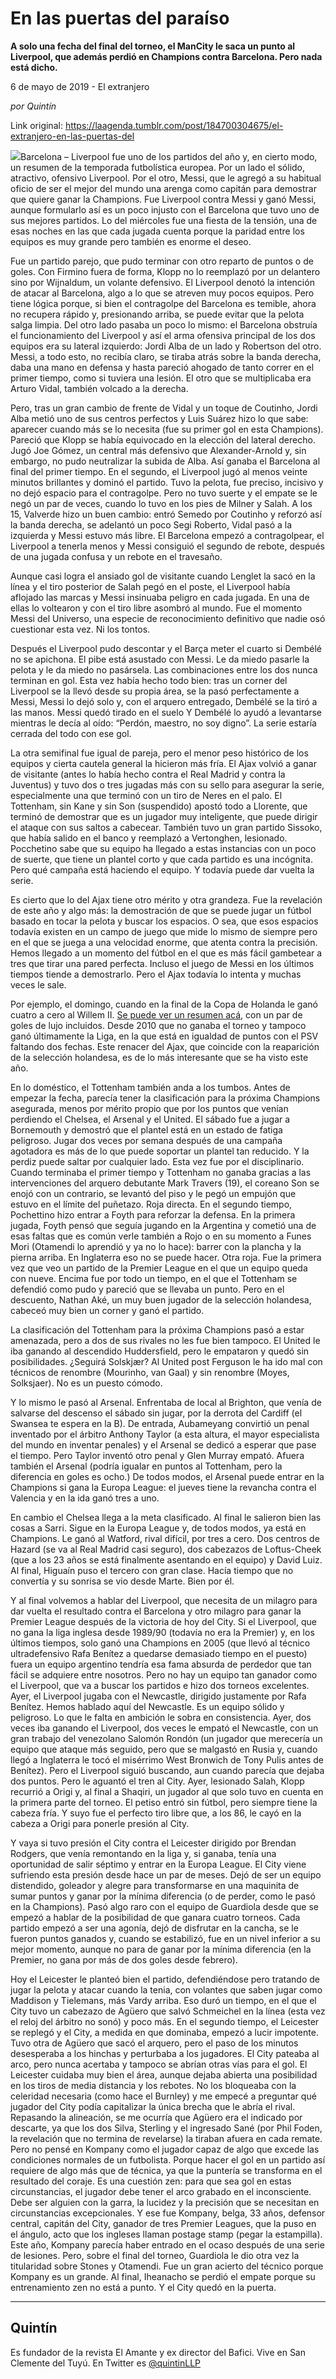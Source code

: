 # En las puertas del paraíso

**A solo una fecha del final del torneo, el ManCity le saca un punto al Liverpool, que además perdió en Champions contra Barcelona. Pero nada está dicho.**

6 de mayo de 2019 - El extranjero

_por Quintín_

Link original: https://laagenda.tumblr.com/post/184700304675/el-extranjero-en-las-puertas-del

![](https://64.media.tumblr.com/fd1d4a72f59fb2850e6f1f279be3dc55/70e7d677f5393327-48/s500x750/37f4d0e3f1d483fd990e2f1baa8428c0159792fa.jpg)Barcelona – Liverpool fue uno de los
partidos del año y, en cierto modo, un resumen de la temporada
futbolística europea. Por un lado el sólido, atractivo, ofensivo
Liverpool. Por el otro, Messi, que le agregó a su habitual oficio de
ser el mejor del mundo una arenga como capitán para demostrar que
quiere ganar la Champions. Fue Liverpool contra Messi y ganó Messi,
aunque formularlo así es un poco injusto con el Barcelona que tuvo
uno de sus mejores partidos. Lo del miércoles fue una fiesta de la
tensión, una de esas noches en las que cada jugada cuenta porque la
paridad entre los equipos es muy grande pero también es enorme el
deseo.


Fue un partido parejo, que pudo terminar
con otro reparto de puntos o de goles. Con Firmino fuera de forma,
Klopp no lo reemplazó por un delantero sino por Wijnaldum, un
volante defensivo. El Liverpool denotó la intención de atacar al
Barcelona, algo a lo que se atreven muy pocos equipos. Pero tiene
lógica porque, si bien el contragolpe del Barcelona es temible,
ahora no recupera rápido y, presionando arriba, se puede evitar que
la pelota salga limpia. Del otro lado pasaba un poco lo mismo: el
Barcelona obstruía el funcionamiento del Liverpool y así el arma
ofensiva principal de los dos equipos era su lateral izquierdo: Jordi
Alba de un lado y Robertson del otro. Messi, a todo esto, no recibía
claro, se tiraba atrás sobre la banda derecha, daba una mano en
defensa y hasta pareció ahogado de tanto correr en el primer tiempo,
como si tuviera una lesión. El otro que se multiplicaba era Arturo
Vidal, también volcado a la derecha.


Pero, tras un gran cambio de frente de
Vidal y un toque de Coutinho, Jordi Alba metió uno de sus centros
perfectos y Luis Suárez hizo lo que sabe: aparecer cuando más se lo
necesita (fue su primer gol en esta Champions). Pareció que Klopp se
había equivocado en la elección del lateral derecho. Jugó Joe
Gómez, un central más defensivo que Alexander-Arnold y, sin
embargo, no pudo neutralizar la subida de Alba. Así ganaba el
Barcelona al final del primer tiempo. En el segundo, el Liverpool
jugó al menos veinte minutos brillantes y dominó el partido. Tuvo
la pelota, fue preciso, incisivo y no dejó espacio para el
contragolpe. Pero no tuvo suerte y el empate se le negó un par de
veces, cuando lo tuvo en los pies de Milner y Salah. A los 15,
Valverde hizo un buen cambio: entró Semedo por Coutinho y reforzó
así la banda derecha, se adelantó un poco Segi Roberto, Vidal pasó
a la izquierda y Messi estuvo más libre. El Barcelona empezó a
contragolpear, el Liverpool a tenerla menos y Messi consiguió el
segundo de rebote, después de una jugada confusa y un rebote en el
travesaño.


Aunque casi logra el ansiado gol de
visitante cuando Lenglet la sacó en la línea y el tiro posterior de
Salah pegó en el poste, el Liverpool había aflojado las marcas y
Messi insinuaba peligro en cada jugada. En una de ellas lo voltearon
y con el tiro libre asombró al mundo. Fue el momento Messi del
Universo, una especie de reconocimiento definitivo que nadie osó
cuestionar esta vez. Ni los tontos.





Después el Liverpool pudo descontar y el
Barça meter el cuarto si Dembélé no se apichona. El pibe está
asustado con Messi. Le da miedo pasarle la pelota y le da miedo no
pasársela. Las combinaciones entre los dos nunca terminan en gol.
Esta vez había hecho todo bien: tras un corner del Liverpool se la
llevó desde su propia área, se la pasó perfectamente a Messi,
Messi lo dejó solo y, con el arquero entregado, Dembélé se la tiró
a las manos. Messi quedó tirado en el suelo Y Dembélé lo ayudó a
levantarse mientras le decía al oído: “Perdón, maestro, no soy
digno”. La serie estaría cerrada del todo con ese gol.


La otra semifinal fue igual de pareja,
pero el menor peso histórico de los equipos y cierta cautela general
la hicieron más fría. El Ajax volvió a ganar de visitante (antes
lo había hecho contra el Real Madrid y contra la Juventus) y tuvo
dos o tres jugadas más con su sello para asegurar la serie,
especialmente una que terminó con un tiro de Neres en el palo. El
Tottenham, sin Kane y sin Son (suspendido) apostó todo a Llorente,
que terminó de demostrar que es un jugador muy inteligente, que
puede dirigir el ataque con sus saltos a cabecear. También tuvo un
gran partido Sissoko, que había salido en el banco y reemplazó a
Vertonghen, lesionado. Pocchetino sabe que su equipo ha llegado a
estas instancias con un poco de suerte, que tiene un plantel corto y
que cada partido es una incógnita. Pero qué campaña está haciendo
el equipo. Y todavía puede dar vuelta la serie.


Es cierto que lo del Ajax tiene otro
mérito y otra grandeza. Fue la revelación de este año y algo más:
la demostración de que se puede jugar un fútbol basado en tocar la
pelota y buscar los espacios. O sea, que esos espacios todavía
existen en un campo de juego que mide lo mismo de siempre pero en el
que se juega a una velocidad enorme, que atenta contra la precisión.
Hemos llegado a un momento del fútbol en el que es más fácil
gambetear a tres que tirar una pared perfecta. Incluso el juego de
Messi en los últimos tiempos tiende a demostrarlo. Pero el Ajax
todavía lo intenta y muchas veces le sale.


Por ejemplo, el domingo, cuando en la
final de la Copa de Holanda le ganó cuatro a cero al Willem II. [Se
puede ver un resumen acá](https://www.youtube.com/watch?v=XHxyqcg7dKA), con un par de goles de lujo incluidos.
Desde 2010 que no ganaba el torneo y tampoco ganó últimamente la
Liga, en la que está en igualdad de puntos con el PSV faltando dos
fechas. Este renacer del Ajax, que coincide con la reaparición de la
selección holandesa, es de lo más interesante que se ha visto este
año.


En lo doméstico, el Tottenham también
anda a los tumbos. Antes de empezar la fecha, parecía tener la
clasificación para la próxima Champions asegurada, menos por mérito
propio que por los puntos que venían perdiendo el Chelsea, el
Arsenal y el United. El sábado fue a jugar a Bornemouth y demostró
que el plantel está en un estado de fatiga peligroso. Jugar dos
veces por semana después de una campaña agotadora es más de lo que
puede soportar un plantel tan reducido. Y la perdiz puede saltar por
cualquier lado. Esta vez fue por el disciplinario. Cuando terminaba
el primer tiempo y Tottenham no ganaba gracias a las intervenciones
del arquero debutante Mark Travers (19), el coreano Son se enojó con
un contrario, se levantó del piso y le pegó un empujón que estuvo
en el límite del puñetazo. Roja directa. En el segundo tiempo,
Pochettino hizo entrar a Foyth para reforzar la defensa. En la
primera jugada, Foyth pensó que seguía jugando en la Argentina y
cometió una de esas faltas que es común verle también a Rojo o en
su momento a Funes Mori (Otamendi lo aprendió y ya no lo hace):
barrer con la plancha y la pierna arriba. En Inglaterra eso no se
puede hacer. Otra roja. Fue la primera vez que veo un partido de la
Premier League en el que un equipo queda con nueve. Encima fue por
todo un tiempo, en el que el Tottenham se defendió como pudo y
pareció que se llevaba un punto. Pero en el descuento, Nathan Aké,
un muy buen jugador de la selección holandesa, cabeceó muy bien un
corner y ganó el partido.


La clasificación del Tottenham para la
próxima Champions pasó a estar amenazada, pero a dos de sus rivales
no les fue bien tampoco. El United le iba ganando al descendido
Huddersfield, pero le empataron y quedó sin posibilidades. ¿Seguirá
Solskjær? Al United post Ferguson le ha ido mal con técnicos de
renombre (Mourinho, van Gaal) y sin renombre (Moyes, Solksjaer). No
es un puesto cómodo.


Y lo mismo le pasó al Arsenal.
Enfrentaba de local al Brighton, que venía de salvarse del descenso
el sábado sin jugar, por la derrota del Cardiff (el Swansea te
espera en la B). De entrada, Aubameyang convirtió un penal inventado
por el árbitro Anthony Taylor (a esta altura, el mayor especialista
del mundo en inventar penales) y el Arsenal se dedicó a esperar que
pase el tiempo. Pero Taylor inventó otro penal y Glen Murray empató.
Afuera también el Arsenal (podría igualar en puntos al Tottenham,
pero la diferencia en goles es ocho.)  De todos modos, el Arsenal
puede entrar en la Champions si gana la Europa League: el jueves
tiene la revancha contra el Valencia y en la ida ganó tres a uno.


En cambio el Chelsea llega a la meta
clasificado. Al final le salieron bien las cosas a Sarri. Sigue en la
Europa League y, de todos modos, ya está en Champions. Le ganó al
Watford, rival difícil, por tres a cero. Dos centros de Hazard (se
va al Real Madrid casi seguro), dos cabezazos de Loftus-Cheek (que a
los 23 años se está finalmente asentando en el equipo) y David
Luiz. Al final, Higuaín puso el tercero con gran clase. Hacía
tiempo que no convertía y su sonrisa se vio desde Marte. Bien por
él.

Y al final volvemos a hablar del
Liverpool, que necesita de un milagro para dar vuelta el resultado
contra el Barcelona y otro milagro para ganar la Premier League
después de la victoria de hoy del City. Si el Liverpool, que no gana
la liga inglesa desde 1989/90 (todavía no era la Premier) y, en los
últimos tiempos, solo ganó una Champions en 2005 (que llevó al
técnico ultradefensivo Rafa Benítez a quedarse demasiado tiempo en
el puesto) fuera un equipo argentino tendría esa fama absurda de
perdedor que tan fácil se adquiere entre nosotros. Pero no hay un
equipo tan ganador como el Liverpool, que va a buscar los partidos e
hizo dos torneos excelentes. Ayer, el Liverpool jugaba con el
Newcastle, dirigido justamente por Rafa Benítez. Hemos hablado aquí
del Newcastle. Es un equipo sólido y peligroso. Lo que le falta en
ambición le sobra en consistencia. Ayer, dos veces iba ganando el
Liverpool, dos veces le empató el Newcastle, con un gran trabajo del
venezolano Salomón Rondón (un jugador que merecería un equipo que
ataque más seguido, pero que se malgastó en Rusia y, cuando llegó
a Inglaterra le tocó el misérrimo West Bronwich de Tony Pulis antes
de Benítez). Pero el Liverpool siguió buscando, aun cuando parecía
que dejaba dos puntos. Pero le aguantó el tren al City. Ayer,
lesionado Salah, Klopp recurrió a Origi y, al final a Shaqiri, un
jugador al que solo tuvo en cuenta en la primera parte del torneo. El
petiso entró sin fútbol, pero siempre tiene la cabeza fría. Y suyo
fue el perfecto tiro libre que, a los 86, le cayó en la cabeza a
Origi para ponerle presión al City.


Y vaya si tuvo presión el City contra el Leicester dirigido por Brendan Rodgers, que venía remontando en la liga y, si ganaba, tenía una oportunidad de salir séptimo y entrar en la Europa League. El City
viene sufriendo esta presión desde hace un par de meses. Dejó de
ser un equipo distendido, goleador y alegre para transformarse en una
maquinita de sumar puntos y ganar por la mínima diferencia (o de
perder, como le pasó en la Champions). Pasó algo raro con el equipo
de Guardiola desde que se empezó a hablar de la posibilidad de que
ganara cuatro torneos. Cada partido empezó a ser una agonía, dejó
de disfrutar en la cancha, se le fueron puntos ganados y, cuando se
estabilizó, fue en un nivel inferior a su mejor momento, aunque no
para de ganar por la mínima diferencia (en la Premier, no gana por
más de dos goles desde febrero).


Hoy el Leicester le planteó bien el
partido, defendiéndose pero tratando de jugar la pelota y atacar
cuando la tenia, con volantes que saben jugar como Maddison y
Tielemans, más Vardy arriba. Eso duró un tiempo, en el que el City
tuvo un cabezazo de Agüero que salvó Schmeichel en la línea (esta
vez el reloj del árbitro no sonó) y poco más. En el segundo
tiempo, el Leicester se replegó y el City, a medida en que dominaba,
empezó a lucir impotente. Tuvo otra de Agüero que sacó el arquero,
pero el paso de los minutos desesperaba a los hinchas y perturbaba a
los jugadores. El City pateaba al arco, pero nunca acertaba y tampoco
se abrían otras vías para el gol. El Leicester cuidaba muy bien el
área, aunque dejaba abierta una posibilidad en los tiros de media
distancia y los rebotes. No los bloqueaba con la celeridad necesaria
(como hace el Burnley) y me empecé a preguntar qué jugador del City
podía capitalizar la única brecha que le abría el rival. Repasando
la alineación, se me ocurría que Agüero era el indicado por
descarte, ya que los dos Silva, Sterling y el ingresado Sané (por
Phil Foden, la revelación que no termina de revelarse) la tiraban
afuera en cada remate. Pero no pensé en Kompany como el jugador
capaz de algo que excede las condiciones normales de un futbolista.
Porque hacer el gol en un partido así requiere de algo más que de
técnica, ya que la puntería se transforma en el resultado del coraje.
Es una cuestión zen: para que sea gol en estas circunstancias, el
jugador debe tener el arco grabado en el inconsciente. Debe ser alguien con la garra, la lucidez y la precisión que se necesitan en circunstancias excepcionales. Y ese fue Kompany, belga, 33 años, defensor central, capitán del City, ganador de tres Premier Leagues, que la puso en el ángulo, acto que los ingleses llaman postage stamp (pegar la estampilla). Este año, Kompany parecía haber entrado en el ocaso después de una serie de lesiones. Pero, sobre el final del torneo, Guardiola le dio otra vez la titularidad sobre Stones y Otamendi. Fue un gran acierto del técnico porque Kompany es un grande. Al final, Iheanacho se perdió el empate porque su entrenamiento zen no está a punto. Y el City quedó en la puerta. 




---

Quintín
-------

 Es fundador de la revista El Amante y ex director del Bafici. Vive en San Clemente del Tuyú. En Twitter es [@quintinLLP](https://twitter.com/quintinLLP) 

